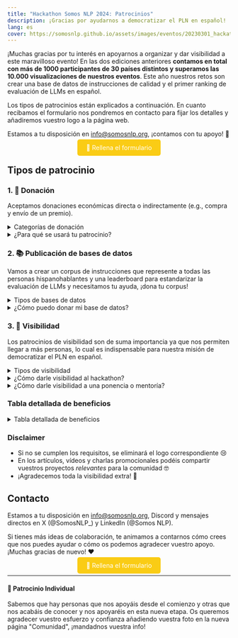 ```yaml
---
title: "Hackathon Somos NLP 2024: Patrocinios"
description: ¡Gracias por ayudarnos a democratizar el PLN en español!
lang: es
cover: https://somosnlp.github.io/assets/images/eventos/20230301_hackathon_wip.png
---
```


¡Muchas gracias por tu interés en apoyarnos a organizar y dar visibilidad a este maravilloso evento! En las dos ediciones anteriores **contamos en total con más de 1000 participantes de 30 países distintos y superamos las 10.000 visualizaciones de nuestros eventos**. Este año nuestros retos son crear una base de datos de instrucciones de calidad y el primer ranking de evaluación de LLMs en español.

Los tipos de patrocinios están explicados a continuación. En cuanto recibamos el formulario nos pondremos en contacto para fijar los detalles y añadiremos vuestro logo a la página web.

Estamos a tu disposición en info@somosnlp.org, ¡contamos con tu apoyo! 💪

<center><a href="https://forms.gle/sEkxstwbJSRYpgDa8" target="_blank" style="background-color:#FACC15; color:white; padding:10px 20px; text-decoration:none; border-radius:5px;">📝 Rellena el formulario</a></center>

## Tipos de patrocinio

### 1. 🚀 Donación

Aceptamos donaciones económicas directa o indirectamente (e.g., compra y envío de un premio).

<details closed>
<summary>Categorías de donación</summary>

- **🥇 Oro**, donación total valorada en 1000€: logo grande en primer puesto, máxima visibilidad en RRSS, mención en eventos y posible artículo, vídeo o charla promocional.
- **🥈 Plata**, donación total valorada en 600€: logo mediano en segundo puesto, visibilidad media en RRSS y posible artículo o vídeo promocional.
- **🥉 Bronce**, donación total valorada en 200€: logo mediano en tercer puesto y visibilidad en RRSS.

</details>

<details>
<summary>¿Para qué se usará tu patrocinio?</summary>

Nuestro hackathon es un evento gratuito y sin ánimo de lucro, gracias a los patrocinios Oro, Plata y Bronce podemos garantizar:
- Premios para los equipos ganadores
- Sorteos para todas las personas participantes
- Corpus y GPUs 
- Merchandising
- Streaming de primera calidad
- Buena gestión de este evento internacional online

Para determinar el tipo de patrocinio se calculará el valor total combinando donaciones, premios, corpus y GPUs patrocinadas por cada entidad. Dentro de cada categoría, los logos también se ordenarán por valor total.

Ejemplos de premios y sorteos que podéis patrocinar: beca para un curso de pago, acceso a una plataforma de formación, libros de PLN, merchandising específicamente creado para el hackathon, tiempo de computación, etc.

<center><a href="https://forms.gle/sEkxstwbJSRYpgDa8" target="_blank" style="background-color:#FACC15; color:white; margin:20px 20px; padding:10px 20px; text-decoration:none; border-radius:5px;">📝 Rellena el formulario</a></center>

</details>


### 2. 📚 Publicación de bases de datos

Vamos a crear un corpus de instrucciones que represente a todas las personas hispanohablantes y una leaderboard para estandarizar la evaluación de LLMs y necesitamos tu ayuda, ¡dona tu corpus!

<details closed>
<summary>Tipos de bases de datos</summary>

- **Corpus**, donación de una base de datos: logo grande, mención en la leaderboard y todo lo relacionado con la evaluación, posible artículo o taller promocional relacionado con el corpus.

</details>

<details>
<summary>¿Cómo puedo donar mi base de datos?</summary>

<center><a href="https://somosnlp.org/donatucorpus" target="_blank" style="background-color:#FACC15; color:white; margin:20px 20px; padding:10px 20px; text-decoration:none; border-radius:5px;">📝 Lee toda la info aquí</a></center>

</details>

### 3. 📣 Visibilidad

Los patrocinios de visibilidad son de suma importancia ya que nos permiten llegar a más personas, lo cual es indispensable para nuestra misión de democratizar el PLN en español.

<details closed>
<summary>Tipos de visibilidad</summary>

- **🤗 Comunidad**, dar visibilidad al hackathon en general: logo pequeño y visibilidad en RRSS.
- **💡 Expert**, dar visibilidad a la ponencia o mentoría impartida por una persona de tu organización: logo pequeño, promoción relativa al evento y posible artículo promocional.

</details>

<details>
<summary>¿Cómo darle visibilidad al hackathon?</summary>

Para consideraros patrocinio de Comunidad os pedimos:
- Publicar posts / mencionar en podcast / newsletter animando a participar antes del 15 de febrero
- Publicar posts animando a participar antes del 1 de marzo
- Publicar posts anunciando los días de keynotes
- Publicar posts / blog anunciando los resultados del hackathon
- RT / comentar las publicaciones en las que os mencionemos

Aclaraciones:
- "Publicar posts" = publicar al menos un post en LinkedIn y un tweet en Twitter (excepto si no tenéis cuenta, obviamente)
- Se facilitará el material visual necesario para los posts
- Recordad siempre mencionar a Somos NLP

Enlaces útiles:
- [Info para universidades](https://somosnlp.org/hackathon/universidades)

<center><a href="https://forms.gle/sEkxstwbJSRYpgDa8" target="_blank" style="background-color:#FACC15; color:white; padding:10px 20px; text-d∫ecoration:none; border-radius:5px;">📝 Rellena el formulario</a></center>

</details>

<details>
<summary>¿Cómo darle visibilidad a una ponencia o mentoría?</summary>

Para que la entidad a la que pertenece la persona que imparte la ponencia/mentoría se considere patrocinadora Expert tiene que:
- Publicar posts / mencionar en podcast / newsletter animando a participar en el hackathon antes del 15 de febrero
- Publicar posts anunciando la keynote/mentoría una semana antes del evento
- Publicar posts anunciando la keynote/mentoría un día antes del evento
- RT / comentar las publicaciones en las que os mencionemos

Notas:
- "Publicar posts" = publicar al menos un post en LinkedIn y un tweet en Twitter (excepto si no tenéis cuenta, obviamente)
- Se facilitará el material visual necesario para los posts
- Recordad siempre mencionar a Somos NLP

Disclaimer: si quieres promocionar tu producto en una charla debes contar con un patrocinio de tipo Oro.

¡Contáctanos ya para compartir tu experiencia!

Enlaces útiles:
- [🔊 Propón una keynote](https://forms.gle/YpUvifDNLG6E56Cy9)
- [🧑‍🏫 Ofrece una mentoría](https://forms.gle/7UmsVDnFmNo1pCrf9)
- [💡 Info para universidades](https://somosnlp.org/hackathon/universidades)

<center><a href="https://forms.gle/sEkxstwbJSRYpgDa8" target="_blank" style="background-color:#FACC15; color:white; padding:10px 20px; text-decoration:none; border-radius:5px;">📝 Rellena el formulario</a></center>

</details>



### Tabla detallada de beneficios

<details closed>
<summary>Tabla detallada de beneficios</summary>

| | Oro | Plata | Bronce | Corpus | Expert | Comunidad |
|-| --------|-----|-------|--------|--------|-----------|
| | Valor 1000€ | Valor 600€ | Valor 200€ | Corpus | Evento + Visibilidad | Visibilidad |
| Logo en la página web del hackathon y la de registro | ✅ L | ✅ M | ✅ M | ✅ L | ✅ S | ✅ S |
| Logo en la página "Comunidad" (orden) | ✅ 1º | ✅ 2º | ✅ 3º | ✅ 1º | ✅ 4º | ✅ 5º |
| Agradecimiento en RRSS y anuncio colaboración | ✅ | ✅ | ✅ | ✅ | ✅ | ✅ |
| Etiquetas en posts (mínimo) | ✅ 15 | ✅ 15 | ✅ 10 | ✅ 10 | ✅ 5 | ✅ 5 | 
| Post en RRSS presentando vuestra misión y proyectos | ✅ In+X | ✅ In+X | ✅ X | ✅ | ❌ | ❌ |
| Mención en un artículo describiendo los patrocinios | ✅ | ✅ | ✅ | ✅ | ❌ | ❌ |
| Mención en directo en la inauguración y clausura | ✅ | ✅ | ❌ | ✅ | ❌ | ❌ |
| Artículo de blog promocional * | ✅ | ✅ | ❌ | ✅ | ✅ | ❌ |
| Vídeo promocional (3') * | ✅ | ✅ | ❌ | ✅ | ❌  | ❌ |
| Charla promocional (30') * | ✅ | ❌ | ❌ | ✅ | ❌ | ❌ |
| Logo y link en la página del corpus / la leaderboard | ❌ | ❌ |❌ | ✅ | ❌ | ❌ |
| Mención en un artículo de blog describiendo la creación del corpus/ leaderboard | ❌ | ❌ |❌ | ✅ | ❌ | ❌ |
| Mención en directo en la ponencia / mentoría correspondiente | ❌ | ❌ | ❌ | ❌ | ✅ | ❌ |

<!--
| Aparición en la pantalla de espera antes del comienzo de los eventos | ✅ | ❌ | ❌ | ✅ | ❌ | ❌ |

| Acceso a los CVs de participantes en búsqueda de empleo ?? | ✅ | ✅ | ✅ | ✅ | ❌ | ❌ | 
-->

</details>

### Disclaimer

- Si no se cumplen los requisitos, se eliminará el logo correspondiente 😢
- En los artículos, vídeos y charlas promocionales podéis compartir vuestros proyectos *relevantes* para la comunidad 🤓 
- ¡Agradecemos toda la visibilidad extra! 🤩

## Contacto

Estamos a tu disposición en info@somosnlp.org, Discord y mensajes directos en X (@SomosNLP_) y LinkedIn (@Somos NLP).

Si tienes más ideas de colaboración, te animamos a contarnos cómo crees que nos puedes ayudar o cómo os podemos agradecer vuestro apoyo. ¡Muchas gracias de nuevo! ❤️

<center><a href="https://forms.gle/sEkxstwbJSRYpgDa8" target="_blank" style="background-color:#FACC15; color:white; padding:10px 20px; text-decoration:none; border-radius:5px;">📝 Rellena el formulario</a></center>

---

#### 💛 Patrocinio Individual

Sabemos que hay personas que nos apoyáis desde el comienzo y otras que nos acabáis de conocer y nos apoyaréis en esta nueva etapa. Os queremos agradecer vuestro esfuerzo y confianza añadiendo vuestra foto en la nueva página "Comunidad", ¡mandadnos vuestra info!
